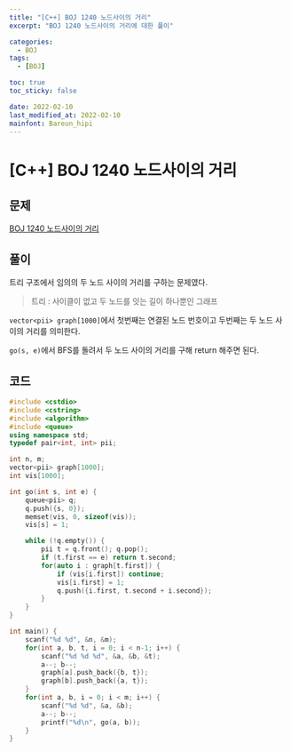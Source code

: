 ```yaml
---
title: "[C++] BOJ 1240 노드사이의 거리"
excerpt: "BOJ 1240 노드사이의 거리에 대한 풀이"

categories:
  - BOJ
tags:
  - [BOJ]

toc: true
toc_sticky: false

date: 2022-02-10
last_modified_at: 2022-02-10
mainfont: Bareun_hipi
---
```


# [C++] BOJ 1240 노드사이의 거리

## 문제

[BOJ 1240 노드사이의 거리](https://www.acmicpc.net/problem/1240)

## 풀이

트리 구조에서 임의의 두 노드 사이의 거리를 구하는 문제였다.

> 트리 : 사이클이 없고 두 노드를 잇는 길이 하나뿐인 그래프

`vector<pii> graph[1000]`에서 첫번째는 연결된 노드 번호이고 두번째는 두 노드 사이의 거리를 의미한다.

`go(s, e)`에서 BFS를 돌려서 두 노드 사이의 거리를 구해 return 해주면 된다.

## 코드

```c++
#include <cstdio>
#include <cstring>
#include <algorithm>
#include <queue>
using namespace std;
typedef pair<int, int> pii;

int n, m;
vector<pii> graph[1000];
int vis[1000];

int go(int s, int e) {
    queue<pii> q;
    q.push({s, 0});
    memset(vis, 0, sizeof(vis));
    vis[s] = 1;

    while (!q.empty()) {
        pii t = q.front(); q.pop();
        if (t.first == e) return t.second;
        for(auto i : graph[t.first]) {
            if (vis[i.first]) continue;
            vis[i.first] = 1;
            q.push({i.first, t.second + i.second});
        }
    }
}

int main() {
    scanf("%d %d", &n, &m);
    for(int a, b, t, i = 0; i < n-1; i++) {
        scanf("%d %d %d", &a, &b, &t);
        a--; b--;
        graph[a].push_back({b, t});
        graph[b].push_back({a, t});
    }
    for(int a, b, i = 0; i < m; i++) {
        scanf("%d %d", &a, &b);
        a--; b--;
        printf("%d\n", go(a, b));
    }
}
```
